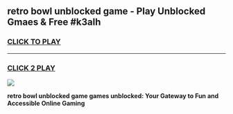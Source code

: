
## retro bowl unblocked game - Play Unblocked Gmaes & Free #k3alh
<h3>
<a href="https://news.freeplayer.one?title=retro_bowl_unblocked_game&ref=03M">CLICK TO PLAY</a></h3>
<hr>

<h3>
<a href="https://news.freeplayer.one?title=retro_bowl_unblocked_game&ref=03M">CLICK 2 PLAY</a>
  
</h3>

<a href="https://news.freeplayer.one?title=retro_bowl_unblocked_game&ref=03M"><img src="https://clearcache.store/games.png"></a>


**retro bowl unblocked game games unblocked: Your Gateway to Fun and Accessible Online Gaming**
